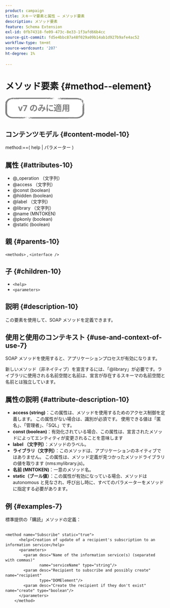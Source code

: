 ```yaml
---
product: campaign
title: スキーマ要素と属性 — メソッド要素
description: メソッド要素
feature: Schema Extension
exl-id: 0fb74318-fe09-473c-8e33-1f3afd66b4cc
source-git-commit: fd5e4bbc87a48f029a09b14ab1d927b9afe4ac52
workflow-type: tm+mt
source-wordcount: '207'
ht-degree: 1%

---
```


# メソッド要素 {#method--element}

![](../../../assets/v7-only.svg)

## コンテンツモデル {#content-model-10}

method:==( help | パラメーター )

## 属性 {#attributes-10}

* @_operation （文字列）
* @access （文字列）
* @const (boolean)
* @hidden (boolean)
* @label （文字列）
* @library （文字列）
* @name (MNTOKEN)
* @pkonly (boolean)
* @static (boolean)

## 親 {#parents-10}

`<methods>`  ,  `<interface />`

## 子 {#children-10}

* `<help>`
* `<parameters>`

## 説明 {#description-10}

この要素を使用して、SOAP メソッドを定義できます。

## 使用と使用のコンテキスト {#use-and-context-of-use-7}

SOAP メソッドを使用すると、アプリケーションプロセスが有効になります。

新しいメソッド（非ネイティブ）を宣言するには、「@library」が必要です。ライブラリに使用される名前空間と名前は、宣言が存在するスキーマの名前空間と名前とは独立しています。

## 属性の説明 {#attribute-description-10}

* **access (string)**：この属性は、メソッドを使用するためのアクセス制御を定義します。 この属性がない場合は、識別が必須です。 使用できる値は「匿名」、「管理者」、「SQL」です。
* **const (boolean)**：有効化されている場合、この属性は、宣言されたメソッドによってエンティティが変更されることを意味します
* **label （文字列）**：メソッドのラベル。
* **ライブラリ（文字列）**：このメソッドは、アプリケーションのネイティブではありません。 この属性は、メソッド定義が見つかったメソッドライブラリの値を取ります (nms:mylibrary.js)。
* **名前 (MNTOKEN)**：一意のメソッド名。
* **static（ブール値）**：この属性が有効になっている場合、メソッドは autonomous と見なされ、呼び出し時に、すべてのパラメーターをメソッドに指定する必要があります。

## 例 {#examples-7}

標準提供の「購読」メソッドの定義：

```
 
<method name="Subscribe" static="true">
      <help>Creation of update of a recipient's subscription to an information service</help>
      <parameters>
        <param desc="Name of the information service(s) (separated with commas)"
               name="serviceName" type="string"/>
        <param desc="Recipient to subscribe and possibly create" name="recipient"
               type="DOMElement"/>
        <param desc="Create the recipient if they don't exist" name="create" type="boolean"/>
      </parameters>     
    </method>
```
